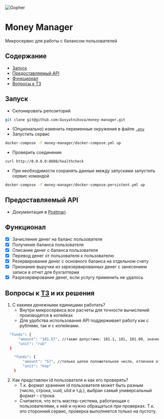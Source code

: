 ![Gopher](https://user-images.githubusercontent.com/29982395/200129257-71a4c973-78ad-43e6-a1b3-353427fee487.jpeg)
# Money Manager

Микросервис для работы с балансом пользователей


## Содержание
- [Запуск](#запуск)
- [Предоставляемый API](#предоставляемый-api)
- [Функционал](#функционал)
- [Вопросы к ТЗ](#вопросы-к-тз-и-их-решения)

## Запуск
- Склонировать репозиторий
```sh
git clone git@github.com:Gusyatnikova/money-manager.git   
```
- (Опционально) изменить переменные окружения в файле [`.env`](.env)
- Запустить сервис
```sh
docker-compose -f money-manager/docker-compose.yml up
```
- Проверить соединение
```sh
curl http://0.0.0.0:8888/healthcheck
```
- При необходимости сохранять данные между запусками запустить сервис командой
```sh
docker-compose -f money-manager/docker-compose-persistent.yml up
```

## Предоставляемый API
- Документация в [Postman](https://documenter.getpostman.com/view/17987701/2s8YYBRmmE)

## Функционал
- [x] Зачисление денег на баланс пользователя
- [x] Получение баланса пользователя
- [x] Списание денег с баланса пользователя
- [x] Перевод денег от пользователя к пользователю
- [x] Резервирование денег с основного баланса на отдельном счету
- [x] Признание выручки из зарезервированных денег с занесением записи в отчет для бухгалтерии
- [x] Разрезервирование денег, если услугу применить не удалось

## Вопросы к [ТЗ](https://github.com/avito-tech/internship_backend_2022) и их решения
1. С какими денежными единицами работать?
    * Внутри микросервиса все расчеты для точности вычислений производятся в копейках
    * Для удобства использования API поддерживает работу как с рублями, так и с копейками.
  ```sh
    "funds": {
        "amount": "101.57", //также допустимо: 101.1, 101, 101.00, значение 0 недопустимо
        "unit": "rub"
    }
```  
```sh
    "funds": {
        "amount": "57", //только целое положительное число, отличное от 0
        "unit": "kop"
    }
```
2. Как представлен id пользователя и как его проверять?
   * Т.к. формат хранения id пользователя может быть разным (число, строка, uuid, ulid и т.д.), выбран самый универсальный формат - строка.
   * Считается, что есть мастер-система, работающая с пользователями, к ней и нужно обращаться при проверках. Т.к. это сторонний сервис, проверка выполняется только на пустоту.
